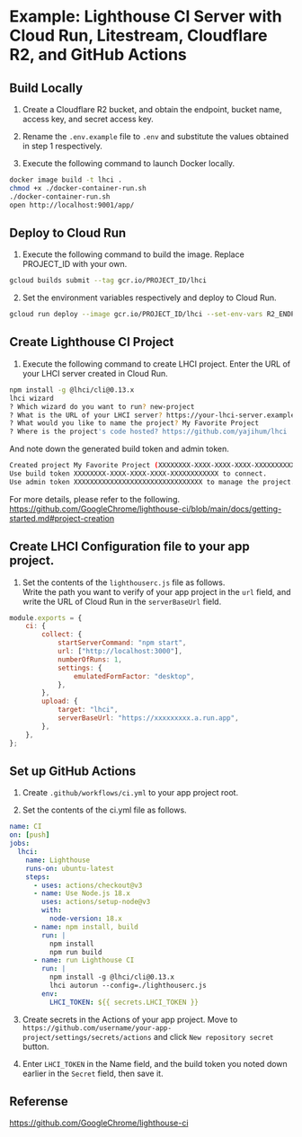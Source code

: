 # Example: Lighthouse CI Server with Cloud Run, Litestream, Cloudflare R2, and GitHub Actions

## Build Locally

1. Create a Cloudflare R2 bucket, and obtain the endpoint, bucket name, access key, and secret access key.

2. Rename the `.env.example` file to `.env` and substitute the values obtained in step 1 respectively.

3. Execute the following command to launch Docker locally.
```bash
docker image build -t lhci .
chmod +x ./docker-container-run.sh
./docker-container-run.sh
open http://localhost:9001/app/
```

## Deploy to Cloud Run

1. Execute the following command to build the image. Replace PROJECT_ID with your own.
```bash
gcloud builds submit --tag gcr.io/PROJECT_ID/lhci
```

2. Set the environment variables respectively and deploy to Cloud Run.
```bash
gcloud run deploy --image gcr.io/PROJECT_ID/lhci --set-env-vars R2_ENDPOINT=https://ACCOUNT_ID.r2.cloudflarestorage.com/,R2_BUCKET=xxxxx,R2_ACCESS_KEY_ID=yyyyy,R2_SECRET_ACCESS_KEY=zzzzz
```

## Create Lighthouse CI Project

1. Execute the following command to create LHCI project. Enter the URL of your LHCI server created in Cloud Run.
```bash
npm install -g @lhci/cli@0.13.x
lhci wizard
? Which wizard do you want to run? new-project
? What is the URL of your LHCI server? https://your-lhci-server.example.com/
? What would you like to name the project? My Favorite Project
? Where is the project's code hosted? https://github.com/yajihum/lhci
```
And note down the generated build token and admin token.
```bash
Created project My Favorite Project (XXXXXXXX-XXXX-XXXX-XXXX-XXXXXXXXXXXX)!
Use build token XXXXXXXX-XXXX-XXXX-XXXX-XXXXXXXXXXXX to connect.
Use admin token XXXXXXXXXXXXXXXXXXXXXXXXXXXXXXXX to manage the project.
```

For more details, please refer to the following.
https://github.com/GoogleChrome/lighthouse-ci/blob/main/docs/getting-started.md#project-creation

## Create LHCI Configuration file to your app project.

1. Set the contents of the `lighthouserc.js` file as follows.   
Write the path you want to verify of your app project in the `url` field, and write the URL of Cloud Run in the `serverBaseUrl` field.
```js
module.exports = {
	ci: {
		collect: {
			startServerCommand: "npm start",
			url: ["http://localhost:3000"],
			numberOfRuns: 1,
			settings: {
				emulatedFormFactor: "desktop",
			},
		},
		upload: {
			target: "lhci",
			serverBaseUrl: "https://xxxxxxxxx.a.run.app",
		},
	},
};
```

## Set up GitHub Actions

1. Create `.github/workflows/ci.yml` to your app project root.

2. Set the contents of the ci.yml file as follows.
```yaml
name: CI
on: [push]
jobs:
  lhci:
    name: Lighthouse
    runs-on: ubuntu-latest
    steps:
      - uses: actions/checkout@v3
      - name: Use Node.js 18.x
        uses: actions/setup-node@v3
        with:
          node-version: 18.x
      - name: npm install, build
        run: |
          npm install
          npm run build
      - name: run Lighthouse CI
        run: |
          npm install -g @lhci/cli@0.13.x
          lhci autorun --config=./lighthouserc.js
        env:
          LHCI_TOKEN: ${{ secrets.LHCI_TOKEN }}
```

3. Create secrets in the Actions of your app project. Move to `https://github.com/username/your-app-project/settings/secrets/actions` and click `New repository secret` button. 

4. Enter `LHCI_TOKEN` in the Name field, and the build token you noted down earlier in the `Secret` field, then save it.

## Referense
https://github.com/GoogleChrome/lighthouse-ci